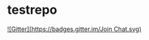 testrepo
========
[![Gitter](https://badges.gitter.im/Join Chat.svg)](https://gitter.im/GroupwareStartup/testrepo?utm_source=badge&utm_medium=badge&utm_campaign=pr-badge&utm_content=badge)
